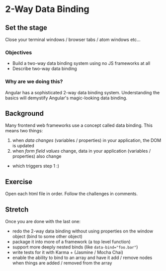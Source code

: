 # 2-Way Data Binding

## Set the stage

Close your terminal windows / browser tabs / atom windows etc...

### Objectives

- Build a two-way data binding system using no JS frameworks at all
- Describe two-way data binding

### Why are we doing this?

Angular has a sophisticated 2-way data binding system.  Understanding the basics will demystify Angular's magic-looking data binding.

## Background

Many frontend web frameworks use a concept called data binding.  This means two things:

1. when _data changes_ (variables / properties) in your application, the DOM is updated
1. when _form field values_ change, data in your application (variables / properties) also change
  - which triggers step 1 :)

## Exercise

Open each html file in order.  Follow the challenges in comments.

## Stretch

Once you are done with the last one:

- redo the 2-way data binding without using properties on the window object (bind to some other object)
- package it into more of a framework (a top level function)
- support more deeply nested binds (like `data-bind="foo.bar"`)
- write tests for it with Karma + (Jasmine / Mocha Chai)
- enable the ability to bind to an array and have it add / remove nodes when things are added / removed from the array
